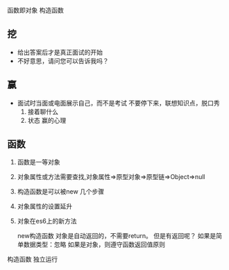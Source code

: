 函数即对象
构造函数 

## 挖 
- 给出答案后才是真正面试的开始
- 不好意思，请问您可以告诉我吗？

## 赢
- 面试时当面或电面展示自己，而不是考试
    不要停下来，联想知识点，脱口秀 
    1. 接着聊什么
    2. 状态 赢的心理


 ## 函数
1. 函数是一等对象 
2. 对象属性或方法需要查找,对象属性=>原型对象=>原型链=>Object=>null
3. 构造函数是可以被new  几个步骤
4. 对象属性的设置延升  
5. 对象在es6上的新方法

    new构造函数 对象是自动返回的，不需要return。
    但是有返回呢？ 如果是简单数据类型：忽略  如果是对象，则遵守函数返回值原则


构造函数 独立运行